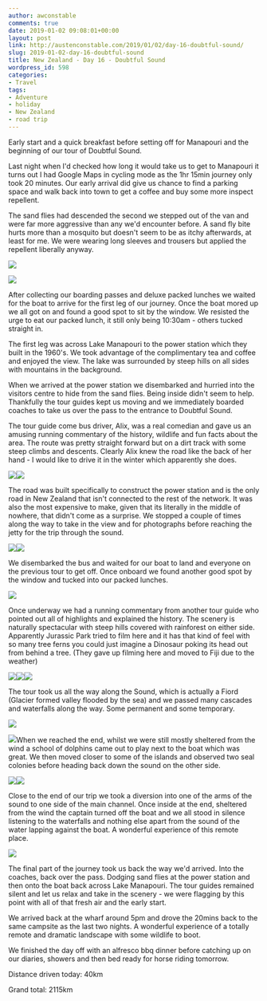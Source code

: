 ```yaml
---
author: awconstable
comments: true
date: 2019-01-02 09:08:01+00:00
layout: post
link: http://austenconstable.com/2019/01/02/day-16-doubtful-sound/
slug: 2019-01-02-day-16-doubtful-sound
title: New Zealand - Day 16 - Doubtful Sound
wordpress_id: 598
categories:
- Travel
tags:
- Adventure
- holiday
- New Zealand
- road trip
---
```


Early start and a quick breakfast before setting off for Manapouri and the beginning of our tour of Doubtful Sound.

Last night when I'd checked how long it would take us to get to Manapouri it turns out I had Google Maps in cycling mode as the 1hr 15min journey only took 20 minutes. Our early arrival did give us chance to find a parking space and walk back into town to get a coffee and buy some more inspect repellent.

The sand flies had descended the second we stepped out of the van and were far more aggressive than any we'd encounter before. A sand fly bite hurts more than a mosquito but doesn't seem to be as itchy afterwards, at least for me. We were wearing long sleeves and trousers but applied the repellent liberally anyway.

![](../images/2019/01/img_3169.jpg)

![](../images/2019/01/img_0395.jpg)

After collecting our boarding passes and deluxe packed lunches we waited for the boat to arrive for the first leg of our journey. Once the boat mored up we all got on and found a good spot to sit by the window. We resisted the urge to eat our packed lunch, it still only being 10:30am - others tucked straight in.

The first leg was across Lake Manapouri to the power station which they built in the 1960's. We took advantage of the complimentary tea and coffee and enjoyed the view. The lake was surrounded by steep hills on all sides with mountains in the background.

When we arrived at the power station we disembarked and hurried into the visitors centre to hide from the sand flies. Being inside didn't seem to help. Thankfully the tour guides kept us moving and we immediately boarded coaches to take us over the pass to the entrance to Doubtful Sound.

The tour guide come bus driver, Alix, was a real comedian and gave us an amusing running commentary of the history, wildlife and fun facts about the area. The route was pretty straight forward but on a dirt track with some steep climbs and descents. Clearly Alix knew the road like the back of her hand - I would like to drive it in the winter which apparently she does.

![](../images/2019/01/img_3180.jpg)![](../images/2019/01/img_3178.jpg)

The road was built specifically to construct the power station and is the only road in New Zealand that isn't connected to the rest of the network. It was also the most expensive to make, given that its literally in the middle of nowhere, that didn't come as a surprise. We stopped a couple of times along the way to take in the view and for photographs before reaching the jetty for the trip through the sound.

![](../images/2019/01/img_3194.jpg)![](../images/2019/01/img_3193.jpg)

We disembarked the bus and waited for our boat to land and everyone on the previous tour to get off. Once onboard we found another good spot by the window and tucked into our packed lunches.

![](../images/2019/01/img_3237.jpg)

Once underway we had a running commentary from another tour guide who pointed out all of highlights and explained the history. The scenery is naturally spectacular with steep hills covered with rainforest on either side. Apparently Jurassic Park tried to film here and it has that kind of feel with so many tree ferns you could just imagine a Dinosaur poking its head out from behind a tree. (They gave up filming here and moved to Fiji due to the weather)

![](../images/2019/01/img_0374.jpg)![](../images/2019/01/img_3206.jpg)![](../images/2019/01/img_3253.jpg)

The tour took us all the way along the Sound, which is actually a Fiord (Glacier formed valley flooded by the sea) and we passed many cascades and waterfalls along the way. Some permanent and some temporary.

![](../images/2019/01/img_3202.jpg)

![](../images/2019/01/img_3233.jpg)When we reached the end, whilst we were still mostly sheltered from the wind a school of dolphins came out to play next to the boat which was great. We then moved closer to some of the islands and observed two seal colonies before heading back down the sound on the other side.

![](../images/2019/01/img_3256.jpg)![](../images/2019/01/img_3261.jpg)

Close to the end of our trip we took a diversion into one of the arms of the sound to one side of the main channel. Once inside at the end, sheltered from the wind the captain turned off the boat and we all stood in silence listening to the waterfalls and nothing else apart from the sound of the water lapping against the boat. A wonderful experience of this remote place.

![](../images/2019/01/img_3263.jpg)

The final part of the journey took us back the way we'd arrived. Into the coaches, back over the pass. Dodging sand flies at the power station and then onto the boat back across Lake Manapouri. The tour guides remained silent and let us relax and take in the scenery - we were flagging by this point with all of that fresh air and the early start.

We arrived back at the wharf around 5pm and drove the 20mins back to the same campsite as the last two nights. A wonderful experience of a totally remote and dramatic landscape with some wildlife to boot.

We finished the day off with an alfresco bbq dinner before catching up on our diaries, showers and then bed ready for horse riding tomorrow.

Distance driven today: 40km

Grand total: 2115km
